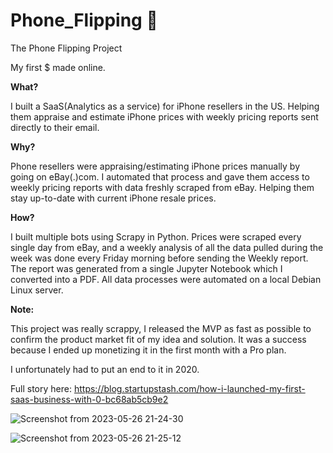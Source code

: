 # Phone_Flipping 📱
The Phone Flipping Project

My first $ made online.

**What?**

I built a SaaS(Analytics as a service) for iPhone resellers in the US.
Helping them appraise and estimate iPhone prices with weekly pricing reports sent directly to their email.

**Why?**

Phone resellers were appraising/estimating iPhone prices manually by going on eBay(.)com. I automated that process and gave them access to weekly pricing reports with data freshly scraped from eBay.
Helping them stay up-to-date with current iPhone resale prices.

**How?**

I built multiple bots using Scrapy in Python.
Prices were scraped every single day from eBay, and a weekly analysis of all the data pulled during the week was done every Friday morning before sending the Weekly report.
The report was generated from a single Jupyter Notebook which I converted into a PDF. All data processes were automated on a local Debian Linux server.

**Note:**

This project was really scrappy, I released the MVP as fast as possible to confirm the product market fit of my idea and solution. It was a success because I ended up monetizing it in the first month with a Pro plan.

I unfortunately had to put an end to it in 2020.

Full story here: https://blog.startupstash.com/how-i-launched-my-first-saas-business-with-0-bc68ab5cb9e2

![Screenshot from 2023-05-26 21-24-30](https://github.com/tanweerali/Phone_Flipping/assets/21012014/0cfbcc7e-78f2-46d6-a8d7-1a50a31a4755)

![Screenshot from 2023-05-26 21-25-12](https://github.com/tanweerali/Phone_Flipping/assets/21012014/ecdc4c32-f4f1-4af4-bb28-ca5ea1d8f17e)

